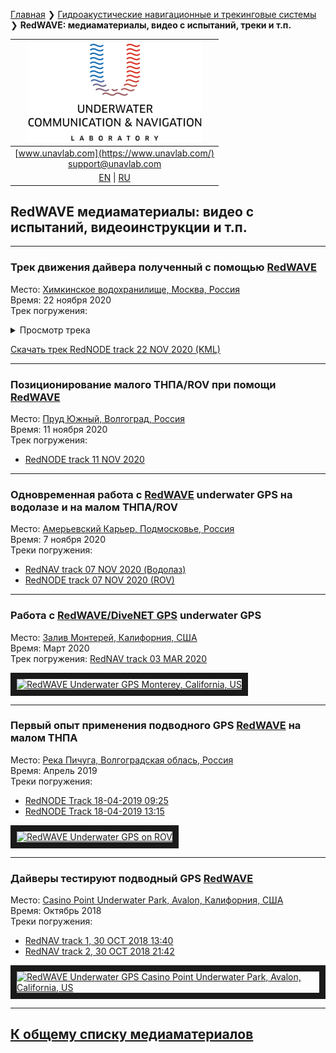 [Главная](/README_RU) ❯ [Гидроакустические навигационные и трекинговые системы](/navigation_and_tracking_systems_ru) ❯ **RedWAVE: медиаматериалы, видео с испытаний, треки и т.п.**

| ![logo](/documentation/sm_logo.png) |
| :---: |
| [www.unavlab.com](https://www.unavlab.com/) <br/> [support@unavlab.com](mailto:support@unavlab.com) |
| [EN](\documentation\EN\RedWAVE\media) \| [RU](\documentation\RU\RedWAVE\media) |

## RedWAVE медиаматериалы: видео с испытаний, видеоинструкции и т.п.

______  


### Трек движения дайвера полученный с помощью  [RedWAVE](/documentation/EN/RedWAVE/RedWAVE_DataBrief_en.md)  
Место: [Химкинское водохранилище, Москва, Россия](https://goo.gl/maps/T3ipWGqQJ65j9p5w7)  
Время: 22 ноября 2020  
Трек погружения:  

<details><summary>Просмотр трека</summary>

```geojson
{
"type": "FeatureCollection",
"name": "kml",
"crs": { "type": "name", "properties": { "name": "urn:ogc:def:crs:OGC:1.3:CRS84" } },
"features": [
{ "type": "Feature", "properties": { "Name": "BASE 1 track" }, "geometry": { "type": "Point", "coordinates": [ 37.469684, 55.838203 ] } },
{ "type": "Feature", "properties": { "Name": "BASE 2 track" }, "geometry": { "type": "Point", "coordinates": [ 37.475868, 55.838623 ] } },
{ "type": "Feature", "properties": { "Name": "BASE 3 track" }, "geometry": { "type": "Point", "coordinates": [ 37.475048, 55.839225 ] } },
{ "type": "Feature", "properties": { "Name": "BASE 4 track" }, "geometry": { "type": "Point", "coordinates": [ 37.470756, 55.837165 ] } },
{ "type": "Feature", "properties": { "Name": "UNR (FLT) track" }, "geometry": { "type": "LineString", "coordinates": [ [ 37.4753189, 55.83876037 ], [ 37.4753189, 55.83876037 ], [ 37.47531318, 55.83876037 ], [ 37.47531089, 55.83876189 ], [ 37.4753086, 55.83876304 ], [ 37.4753044, 55.83876228 ], [ 37.47530059, 55.83876151 ], [ 37.47529487, 55.83875922 ], [ 37.47528953, 55.83875922 ], [ 37.47528647, 55.8387596 ], [ 37.47528189, 55.83875999 ], [ 37.4752777, 55.83876189 ], [ 37.47527351, 55.83876151 ], [ 37.47526931, 55.83876724 ], [ 37.4752655, 55.83877144 ], [ 37.47526016, 55.83877258 ], [ 37.4752552, 55.83877601 ], [ 37.47524909, 55.83877906 ], [ 37.4752407, 55.83878134 ], [ 37.47523231, 55.8387844 ], [ 37.47522697, 55.83878592 ], [ 37.47521972, 55.83878821 ], [ 37.47521247, 55.83878974 ], [ 37.47520484, 55.838790499999988 ], [ 37.47519989, 55.83879241 ], [ 37.47519912, 55.83879508 ], [ 37.47519798, 55.83879852 ], [ 37.47520065, 55.83880233 ], [ 37.47520256, 55.83880615 ], [ 37.47520065, 55.83880539 ], [ 37.47519454, 55.83880272 ], [ 37.47518806, 55.83880043 ], [ 37.47518081, 55.8387989 ], [ 37.47517204, 55.83879546 ], [ 37.47516364, 55.83879012 ], [ 37.4751583, 55.83878326 ], [ 37.47515716, 55.83877716 ], [ 37.47516059, 55.8387722 ], [ 37.4751667, 55.83877258 ], [ 37.47517394, 55.83876915 ], [ 37.47518005, 55.83876686 ], [ 37.47518348, 55.8387638 ], [ 37.47518653, 55.83876151 ], [ 37.47518958, 55.83876075 ], [ 37.47519149, 55.83876037 ], [ 37.47519569, 55.83876037 ], [ 37.47519989, 55.83875731 ], [ 37.47520256, 55.8387535 ], [ 37.47520713, 55.83875083 ], [ 37.47521285, 55.83875083 ], [ 37.47521514, 55.83874854 ], [ 37.47521933, 55.83874854 ], [ 37.47522162, 55.83874702 ], [ 37.4752243, 55.83874588 ], [ 37.47522926, 55.83874244 ], [ 37.47523536, 55.8387413 ], [ 37.47524108, 55.83873939 ], [ 37.47524604, 55.83873825 ], [ 37.47525023, 55.83873481 ], [ 37.47525558, 55.83873214 ], [ 37.47526054, 55.83873061 ], [ 37.47526512, 55.83873138 ], [ 37.47526931, 55.838731 ], [ 37.47527007, 55.83872909 ], [ 37.47527312, 55.83872909 ], [ 37.47527808, 55.83872756 ], [ 37.47528609, 55.8387268 ], [ 37.47529334, 55.83872336000001 ], [ 37.47530059, 55.83872069 ], [ 37.47530784, 55.83871916 ], [ 37.47531508, 55.8387184 ], [ 37.47532119, 55.83871687 ], [ 37.47532615, 55.83871421 ], [ 37.47533035, 55.83871078 ], [ 37.47533721, 55.83870849 ], [ 37.4753479, 55.8387104 ], [ 37.47535667, 55.8387123 ], [ 37.47536354, 55.83871535 ], [ 37.47537002, 55.83871726 ], [ 37.47537498, 55.83871955 ], [ 37.47537803, 55.83871802 ], [ 37.47538108, 55.83871649 ], [ 37.47538566, 55.83871383 ], [ 37.47539177, 55.838714970000012 ], [ 37.47539596, 55.83871345 ], [ 37.47539825, 55.83870925 ], [ 37.47540206, 55.83870773 ], [ 37.4754074, 55.83870659 ], [ 37.47541274, 55.83870963 ], [ 37.47541618, 55.83870773 ], [ 37.4754177, 55.83870582 ], [ 37.47541808, 55.83870429 ], [ 37.47541198, 55.83869857 ], [ 37.47540588, 55.83869514 ], [ 37.4753971, 55.83869132 ], [ 37.47538986, 55.83868903 ], [ 37.47537841, 55.83868979 ], [ 37.47536621, 55.838692079999987 ], [ 37.47535552, 55.838690940000014 ], [ 37.47534904, 55.83869285 ], [ 37.47534179, 55.838690940000014 ], [ 37.47533607, 55.83869246 ], [ 37.47533111, 55.83869399 ], [ 37.47531891, 55.83869933 ], [ 37.4753109, 55.83870201 ], [ 37.47530288, 55.8387062 ], [ 37.47529831, 55.8387104 ], [ 37.47528762, 55.83870658 ], [ 37.47527999, 55.83870506 ], [ 37.47527389, 55.83870353 ], [ 37.47526893, 55.83870582 ], [ 37.47525939, 55.83871154 ], [ 37.475251, 55.83871688 ], [ 37.47524413, 55.83871726 ], [ 37.47523727, 55.83871802 ], [ 37.47523078, 55.83871802 ], [ 37.47522353, 55.83871955 ], [ 37.47522048, 55.83872413 ], [ 37.47521781, 55.83872565 ], [ 37.47521056, 55.838731 ], [ 37.47520408, 55.83873443 ], [ 37.4751995, 55.83873481 ], [ 37.47518653, 55.83874091 ], [ 37.47516746, 55.83875083 ], [ 37.475148, 55.83875961 ], [ 37.47512931, 55.8387699 ], [ 37.47511901, 55.83877562 ], [ 37.47511291, 55.838779820000013 ], [ 37.47510871, 55.83878058 ], [ 37.47510681, 55.8387802 ], [ 37.47510261, 55.838778299999987 ], [ 37.47509994, 55.83877677 ], [ 37.47509689, 55.83876533 ], [ 37.4750965, 55.83875693 ], [ 37.47509994, 55.83875312 ], [ 37.47510261, 55.83874854 ], [ 37.47510605, 55.83874549 ], [ 37.475111, 55.838744729999988 ], [ 37.47511405, 55.83874283 ], [ 37.47511748, 55.83873901 ], [ 37.47511939, 55.83873634 ], [ 37.47512168, 55.8387329 ], [ 37.47512626, 55.83873252 ], [ 37.47512778, 55.83872832 ], [ 37.4751316, 55.8387268 ], [ 37.47513389, 55.83872603 ], [ 37.47513808, 55.83872413 ], [ 37.47514571, 55.83872489 ], [ 37.4751522, 55.83872222 ], [ 37.47515792, 55.838721840000012 ], [ 37.47516403, 55.838721840000012 ], [ 37.47516899, 55.838721840000012 ], [ 37.47517509, 55.83872069 ], [ 37.4751789, 55.83871955 ], [ 37.4751808, 55.83871726 ], [ 37.47518004, 55.83871421 ], [ 37.47517889, 55.83871078 ], [ 37.47517966, 55.83871002 ], [ 37.47518347, 55.83871002 ], [ 37.47518958, 55.83870888 ], [ 37.47519531, 55.83870353 ], [ 37.47520179, 55.83869933 ], [ 37.47520713, 55.83869666 ], [ 37.4752117, 55.83869399 ], [ 37.47521743, 55.83869437 ], [ 37.47522239, 55.83869475 ], [ 37.47522849, 55.838692079999987 ], [ 37.47523536, 55.83869017 ], [ 37.47523955, 55.83868712000001 ], [ 37.47524489, 55.83868521 ], [ 37.47524947, 55.83868445 ], [ 37.47525367, 55.83868559 ], [ 37.47525634, 55.83868674 ], [ 37.47525901, 55.83868598 ], [ 37.47526359, 55.83868674 ], [ 37.47526969, 55.83868559 ], [ 37.47527694, 55.83868483 ], [ 37.47528151, 55.838681400000013 ], [ 37.47528686, 55.83868026 ], [ 37.47529144, 55.83867836 ], [ 37.47529716, 55.83867721 ], [ 37.47530098, 55.83867531 ], [ 37.47530441, 55.83867378 ], [ 37.47530784, 55.83867454 ], [ 37.47531279, 55.83867378 ], [ 37.47531775, 55.83867492000001 ], [ 37.47532081, 55.83867263 ], [ 37.47532539, 55.83867225 ], [ 37.47532806, 55.83867073 ], [ 37.47533111, 55.83866805 ], [ 37.47533454, 55.83866653 ], [ 37.47533797, 55.83866386 ], [ 37.47534331, 55.83866386 ], [ 37.47534675, 55.83866271 ], [ 37.47535018, 55.83866195 ], [ 37.47535362, 55.83866157 ], [ 37.47535858, 55.83866271 ], [ 37.47536201, 55.83866233 ], [ 37.47536392, 55.83866195 ], [ 37.47536621, 55.83866157 ], [ 37.4753704, 55.83866424 ], [ 37.4753765, 55.83866805 ], [ 37.47538223, 55.83867225 ], [ 37.47538566, 55.83867187 ], [ 37.47538719, 55.83867378 ], [ 37.47538909, 55.83867492000001 ], [ 37.47538871, 55.83867263 ], [ 37.47538833, 55.83867263 ], [ 37.47538948, 55.83867378 ], [ 37.47539024, 55.83867492000001 ], [ 37.47539253, 55.83867912 ], [ 37.47539406, 55.83868178 ], [ 37.47539482, 55.83868179 ], [ 37.4753952, 55.83868141 ], [ 37.47539367, 55.83868217 ], [ 37.475391, 55.83867988 ], [ 37.47538909, 55.83867683 ], [ 37.47538642, 55.83867454 ], [ 37.47538337, 55.83867149 ], [ 37.47538146, 55.83867149 ], [ 37.47537726, 55.83866729 ], [ 37.47537459, 55.83866576 ], [ 37.47537154, 55.83866653 ], [ 37.47536964, 55.83866424 ], [ 37.47536888, 55.83866462 ], [ 37.47537002, 55.83866615 ], [ 37.47536964, 55.83866271 ], [ 37.47537231, 55.83866195 ], [ 37.47537421, 55.83865966 ], [ 37.47537536, 55.83865966 ], [ 37.47537764, 55.83866195 ], [ 37.47537879, 55.83866195 ], [ 37.47538108, 55.838665 ], [ 37.47538566, 55.83867149 ], [ 37.47538871, 55.838676070000012 ], [ 37.47539062, 55.83867912 ], [ 37.47538986, 55.83868179 ], [ 37.47539329, 55.83868445 ], [ 37.47539748, 55.838690940000014 ], [ 37.47539901, 55.83869857 ], [ 37.47540282, 55.83870963 ], [ 37.47540473, 55.83871993 ], [ 37.47540587, 55.83872756 ], [ 37.47540511, 55.83873176 ], [ 37.47540244, 55.83873634 ], [ 37.47540206, 55.83874054 ], [ 37.47540358, 55.83874626 ], [ 37.47540511, 55.83875159 ], [ 37.47540625, 55.8387577 ], [ 37.47540816, 55.83876609 ], [ 37.4754093, 55.83877296 ], [ 37.47541159, 55.83877868 ], [ 37.47541159, 55.83878478 ], [ 37.47541121, 55.83878974 ], [ 37.47541083, 55.83879432 ], [ 37.47541045, 55.83880157 ] ] } }
]
}
  
```
  
///<script src="https://embed.github.com/view/geojson/ucnl/ucnl.github.io/documentation/rednode_track_22_10_2020_13-39-24.geojson"></script>

</details>
  
  
[Скачать трек RedNODE track 22 NOV 2020 (KML)](/documentation/rednode_track_22-10-2020-13-39-24.kml)

______  


### Позиционирование малого ТНПА/ROV при помощи [RedWAVE](/documentation/EN/RedWAVE/RedWAVE_DataBrief_en.md)  
Место: [Пруд Южный, Волгоград, Россия](https://goo.gl/maps/xjJrX28KmWDdJxLC9)  
Время: 11 ноября 2020  
Трек погружения:  
- [RedNODE track 11 NOV 2020](/documentation/UGPSHub_Tracks_14-31-20.kml)


______  

### Одновременная работа с [RedWAVE](/documentation/RU/RedWAVE/RedWAVE_DataBrief_ru.md) underwater GPS на водолазе и на малом ТНПА/ROV
Место: [Амерьевский Карьер, Подмосковье, Россия](https://goo.gl/maps/BftxRy1cKA6ZsUUP6)  
Время: 7 ноября 2020  
Треки погружения: 
- [RedNAV track 07 NOV 2020 (Водолаз)](/documentation/7-11-2020_17-30.kml)
- [RedNODE track 07 NOV 2020 (ROV)](/documentation/UGPSHub_Tracks_17-30-59.kml)

______  

### Работа с [RedWAVE/DiveNET GPS](/documentation/RU/RedWAVE/RedWAVE_DataBrief_ru.md) underwater GPS
Место: [Залив Монтерей, Калифорния, США](https://goo.gl/maps/SZ3tC49dcVGnequB7)  
Время: Март 2020  
Трек погружения: [RedNAV track 03 MAR 2020](/documentation/rednav_track_03-03-2020.kml)

<a href="https://youtu.be/_2PoVsB1wEY" 
target="_blank"><img src="http://img.youtube.com/vi/_2PoVsB1wEY/0.jpg" 
alt="RedWAVE Underwater GPS Monterey, California, US" width="240" height="180" border="10" /></a>  

______  


### Первый опыт применения подводного GPS [RedWAVE](/documentation/RU/RedWAVE/RedWAVE_DataBrief_ru.md) на малом ТНПА  
Место: [Река Пичуга, Волгоградская облась, Россия](https://goo.gl/maps/Qix3nK84i7inM3FGA)  
Время: Апрель 2019  
Треки погружения: 
- [RedNODE Track 18-04-2019 09:25](/documentation/rednode_track_18042019_092548.kml)
- [RedNODE Track 18-04-2019 13:15](/documentation/rednode_track_18042019_131504.kml)

<a href="https://youtu.be/xaVfjhPIURc" 
target="_blank"><img src="http://img.youtube.com/vi/xaVfjhPIURc/0.jpg" 
alt="RedWAVE Underwater GPS on ROV" width="240" height="180" border="10" /></a>  

______  


### Дайверы тестируют подводный GPS [RedWAVE](/documentation/RU/RedWAVE/RedWAVE_DataBrief_ru.md)  
Место: [Casino Point Underwater Park, Avalon, Калифорния, США](https://goo.gl/maps/Qv7d9sCtDehMiVtg9)  
Время: Октябрь 2018  
Треки погружения: 
- [RedNAV track 1, 30 OCT 2018 13:40](/documentation/rednav_track_30-10-2018_13-40.kml)
- [RedNAV track 2, 30 OCT 2018 21:42](/documentation/rednav_track_30-10-2018_21-42.kml)  

<a href="https://youtu.be/nqmbPgxIonM" 
target="_blank"><img src="http://img.youtube.com/vi/nqmbPgxIonM/0.jpg" 
alt="RedWAVE Underwater GPS Casino Point Underwater Park, Avalon, California, US" width="240" height="180" border="10" /></a>  

______  


## [К общему списку медиаматериалов](/../../media_videos_ru)
